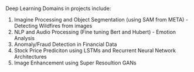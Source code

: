 Deep Learning Domains in projects include:
1. Imagine Processing and Object Segmentation (using SAM from META) - Detecting Wildfires from images 
2. NLP and Audio Processing (Fine tuning Bert and Hubert) - Emotion Analysis 
3. Anomaly/Fraud Detection in Financial Data
4. Stock Price Prediciton using LSTMs and Recurrent Neural Network Architectures
5. Image Enhancement using Super Resoultion GANs
